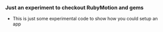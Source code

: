 ### Just an experiment to checkout RubyMotion and gems
* This is just some experimental code to show how you could setup an app

